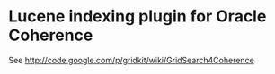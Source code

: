 Lucene indexing plugin for Oracle Coherence
======

See <http://code.google.com/p/gridkit/wiki/GridSearch4Coherence>